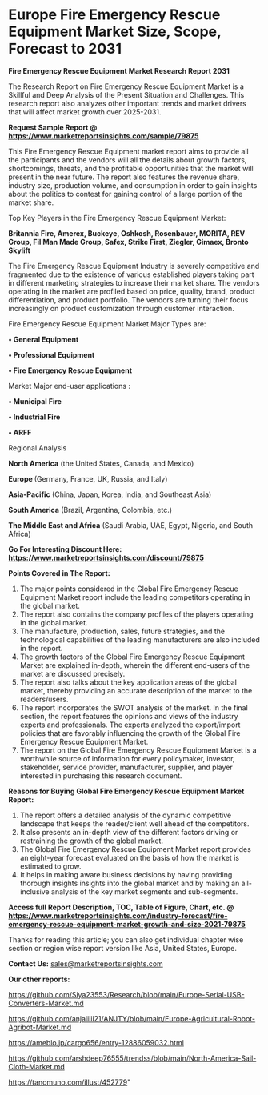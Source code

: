 # Europe Fire Emergency Rescue Equipment Market Size, Scope, Forecast to 2031

<strong>Fire Emergency Rescue Equipment Market Research Report 2031</strong>

The Research Report on Fire Emergency Rescue Equipment Market is a Skillful and Deep Analysis of the Present Situation and Challenges. This research report also analyzes other important trends and market drivers that will affect market growth over 2025-2031.

<strong>Request Sample Report @ <a href=https://www.marketreportsinsights.com/sample/79875>https://www.marketreportsinsights.com/sample/79875</a></strong>

This Fire Emergency Rescue Equipment market report aims to provide all the participants and the vendors will all the details about growth factors, shortcomings, threats, and the profitable opportunities that the market will present in the near future. The report also features the revenue share, industry size, production volume, and consumption in order to gain insights about the politics to contest for gaining control of a large portion of the market share.

Top Key Players in the Fire Emergency Rescue Equipment Market:

<strong>Britannia Fire, Amerex, Buckeye, Oshkosh, Rosenbauer, MORITA, REV Group, Fil Man Made Group, Safex, Strike First, Ziegler, Gimaex, Bronto Skylift</strong>

The Fire Emergency Rescue Equipment Industry is severely competitive and fragmented due to the existence of various established players taking part in different marketing strategies to increase their market share. The vendors operating in the market are profiled based on price, quality, brand, product differentiation, and product portfolio. The vendors are turning their focus increasingly on product customization through customer interaction.

Fire Emergency Rescue Equipment Market Major Types are:

<strong>• General Equipment

• Professional Equipment

• Fire Emergency Rescue Equipment</strong>

Market Major end-user applications :

<strong>• Municipal Fire

• Industrial Fire

• ARFF</strong>

Regional Analysis

</u><strong><b>North America</b></strong> (the United States, Canada, and Mexico)

<strong><b>Europe </b></strong>(Germany, France, UK, Russia, and Italy)

<strong><b>Asia-Pacific</b></strong> (China, Japan, Korea, India, and Southeast Asia)

<strong><b>South America</b></strong> (Brazil, Argentina, Colombia, etc.)

<strong><b>The Middle East and Africa</b></strong> (Saudi Arabia, UAE, Egypt, Nigeria, and South Africa)

<strong>Go For Interesting Discount Here: <a href=https://www.marketreportsinsights.com/discount/79875>https://www.marketreportsinsights.com/discount/79875</a></strong>

<strong>Points Covered in The Report:</strong>
<ol>
  <li>The major points considered in the Global Fire Emergency Rescue Equipment Market report include the leading competitors operating in the global market.</li>
  <li>The report also contains the company profiles of the players operating in the global market.</li>
  <li>The manufacture, production, sales, future strategies, and the technological capabilities of the leading manufacturers are also included in the report.</li>
  <li>The growth factors of the Global Fire Emergency Rescue Equipment Market are explained in-depth, wherein the different end-users of the market are discussed precisely.</li>
  <li>The report also talks about the key application areas of the global market, thereby providing an accurate description of the market to the readers/users.</li>
  <li>The report incorporates the SWOT analysis of the market. In the final section, the report features the opinions and views of the industry experts and professionals. The experts analyzed the export/import policies that are favorably influencing the growth of the Global Fire Emergency Rescue Equipment Market.</li>
  <li>The report on the Global Fire Emergency Rescue Equipment Market is a worthwhile source of information for every policymaker, investor, stakeholder, service provider, manufacturer, supplier, and player interested in purchasing this research document.</li>
</ol>
<strong>Reasons for Buying Global Fire Emergency Rescue Equipment Market Report:</strong>

<ol>
  <li>The report offers a detailed analysis of the dynamic competitive landscape that keeps the reader/client well ahead of the competitors.</li>
  <li>It also presents an in-depth view of the different factors driving or restraining the growth of the global market.</li>
  <li>The Global Fire Emergency Rescue Equipment Market report provides an eight-year forecast evaluated on the basis of how the market is estimated to grow.</li>
  <li>It helps in making aware business decisions by having providing thorough insights insights into the global market and by making an all-inclusive analysis of the key market segments and sub-segments.</li>
</ol>
<strong>Access full Report Description, TOC, Table of Figure, Chart, etc. @ <a href=https://www.marketreportsinsights.com/industry-forecast/fire-emergency-rescue-equipment-market-growth-and-size-2021-79875>https://www.marketreportsinsights.com/industry-forecast/fire-emergency-rescue-equipment-market-growth-and-size-2021-79875</a></strong>


Thanks for reading this article; you can also get individual chapter wise section or region wise report version like Asia, United States, Europe.

<strong>Contact Us:</strong>
sales@marketreportsinsights.com

<strong>Our other reports:</strong>

<a href=https://github.com/Siya23553/Research/blob/main/Europe-Serial-USB-Converters-Market.md>https://github.com/Siya23553/Research/blob/main/Europe-Serial-USB-Converters-Market.md</a>

<a href=https://github.com/anjaliiii21/ANJTY/blob/main/Europe-Agricultural-Robot-Agribot-Market.md>https://github.com/anjaliiii21/ANJTY/blob/main/Europe-Agricultural-Robot-Agribot-Market.md</a>

<a href=https://ameblo.jp/cargo656/entry-12886059032.html>https://ameblo.jp/cargo656/entry-12886059032.html</a>

<a href=https://github.com/arshdeep76555/trendss/blob/main/North-America-Sail-Cloth-Market.md>https://github.com/arshdeep76555/trendss/blob/main/North-America-Sail-Cloth-Market.md</a>

<a href=https://tanomuno.com/illust/452779>https://tanomuno.com/illust/452779</a>"
